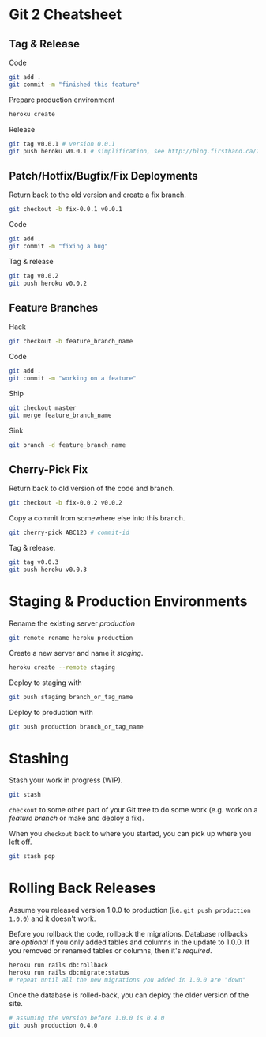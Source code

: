 # Git 2 Cheatsheet

## Tag & Release

Code
```sh
git add .
git commit -m "finished this feature"
```
Prepare production environment
```sh
heroku create
```
Release
```sh
git tag v0.0.1 # version 0.0.1
git push heroku v0.0.1 # simplification, see http://blog.firsthand.ca/2010/10/pushing-specific-tags-to-heroku.html
```

## Patch/Hotfix/Bugfix/Fix Deployments

Return back to the old version and create a fix branch.
```sh
git checkout -b fix-0.0.1 v0.0.1
```

Code
```sh
git add .
git commit -m "fixing a bug"
```

Tag & release
```sh
git tag v0.0.2
git push heroku v0.0.2
```

## Feature Branches

Hack
```sh
git checkout -b feature_branch_name
```
Code
```sh
git add .
git commit -m "working on a feature"
```
Ship
```sh
git checkout master
git merge feature_branch_name
```
Sink
```sh
git branch -d feature_branch_name
```

## Cherry-Pick Fix

Return back to old version of the code and branch.
```sh
git checkout -b fix-0.0.2 v0.0.2
```

Copy a commit from somewhere else into this branch.
```sh
git cherry-pick ABC123 # commit-id
```

Tag & release.
```sh
git tag v0.0.3
git push heroku v0.0.3
```

# Staging & Production Environments

Rename the existing server _production_
```sh
git remote rename heroku production
```

Create a new server and name it _staging_.
```sh
heroku create --remote staging
```

Deploy to staging with
```sh
git push staging branch_or_tag_name
```

Deploy to production with
```sh
git push production branch_or_tag_name
```

# Stashing

Stash your work in progress (WIP).
```sh
git stash
```

`checkout` to some other part of your Git tree to do some work (e.g. work on a _feature branch_ or make and deploy a fix).

When you `checkout` back to where you started, you can pick up where you left off.
```sh
git stash pop
```

# Rolling Back Releases

Assume you released version 1.0.0 to production (i.e. `git push production 1.0.0`) and it doesn't work.

Before you rollback the code, rollback the migrations. Database rollbacks are _optional_ if you only added tables and columns in the update to 1.0.0. If you removed or renamed tables or columns, then it's _required_.
```sh
heroku run rails db:rollback
heroku run rails db:migrate:status
# repeat until all the new migrations you added in 1.0.0 are "down"
```

Once the database is rolled-back, you can deploy the older version of the site.
```sh
# assuming the version before 1.0.0 is 0.4.0
git push production 0.4.0
```
